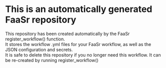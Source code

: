 # This is an automatically generated FaaSr repository 

This repository has been created automatically by the FaaSr register_workflow() function.</br>
It stores the workflow .yml files for your FaaSr workflow, as well as the JSON configuration and secrets.</br>
It is safe to delete this repository if you no longer need this workflow. It can be re-created by running register_workflow()</br>
